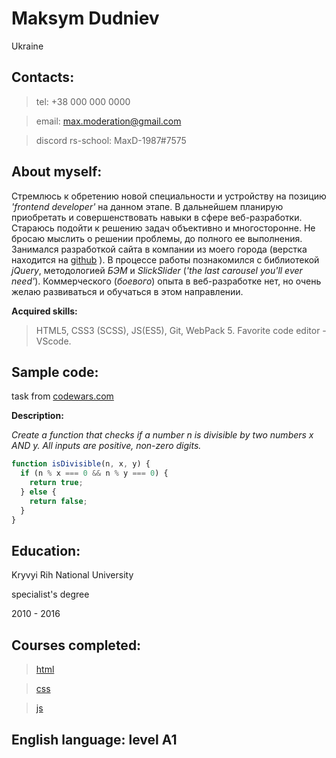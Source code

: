 # Maksym Dudniev

Ukraine

## **Contacts:**

> tel: +38 000 000 0000

> email: max.moderation@gmail.com

> discord rs-school: MaxD-1987#7575

## **About myself:**

Стремлюсь к обретению новой специальности и устройству на позицию _'frontend developer'_ на данном этапе. В дальнейшем
планирую приобретать и совершенствовать навыки в сфере веб-разработки. Стараюсь подойти к решению задач объективно
и многосторонне. Не бросаю мыслить о решении проблемы, до полного ее выполнения.
Занимался разработкой сайта в компании из моего города (верстка находится на [github](https://maks-1987.github.io/kontinentserv/) ).
В процессе работы познакомился с библиотекой _jQuery_, методологией _БЭМ_ и _SlickSlider_ (_'the last carousel you'll ever need'_).
Коммерческого (_боевого_) опыта в веб-разработке нет, но очень желаю развиваться и обучаться в этом направлении.

**Аcquired skills:**

> HTML5, CSS3 (SCSS), JS(ES5), Git, WebPack 5. Favorite code editor - VScode.

## **Sample code:**

task from [codewars.com](https://www.codewars.com/kata/5545f109004975ea66000086/solutions/javascript)

**Description:**

_Create a function that checks if a number n is divisible by two numbers x AND y. All inputs are positive, non-zero digits._

```javascript
function isDivisible(n, x, y) {
  if (n % x === 0 && n % y === 0) {
    return true;
  } else {
    return false;
  }
}
```

## **Education:**

Kryvyi Rih National University

specialist's degree

2010 - 2016

## **Courses completed:**

> [html](https://www.sololearn.com/Certificate/1014-2081762/jpg/)

> [css](https://www.sololearn.com/Certificate/1023-2081762/jpg/)

> [js](https://www.sololearn.com/certificates/course/en/2081762/1024/landscape/png)

## **English language:** level A1
